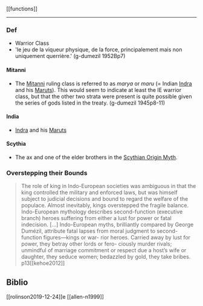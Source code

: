 [[functions]]

---



### Def

- Warrior Class
- 'le jeu de la viqueur physique, de la force, principalement mais non uniquement querrière.' (g-dumezil 1952Bp7)

#### Mitanni

- The [Mitanni](mitanni.md) ruling class is referred to as *marya* or *maru* (= Indian [Indra](indra) and his [Maruts](maruts.md)). This would seem to indicate at least the IE warrior class, but that the other two strata were present is quite possible given the series of gods listed in the treaty.  (g-dumezil 1945p8-11)

#### India

- [Indra](indra) and his [Maruts](maruts.md)

#### Scythia

- The ax and one of the elder brothers in the [Scythian Origin Myth](scythian-origin-myth.md).

### Overstepping their Bounds
> The role of king in Indo-European societies was ambiguous in that the king controlled the military and enforced laws, but was himself subject to judicial decisions and bound to regard the welfare of the populace. Almost inevitably, kings overstepped the fragile balance. Indo-European mythology describes second-function (executive branch) heroes suffering from either a lust for power or fatal indecision. [...] Indo-European myths, brilliantly compared by George Dumézil, attribute fatal lapses from moral judgment to second-function figures—kings or war- rior heroes. Carried away by lust for power, they betray other lords or fero- ciously murder rivals; unmindful of marriage commitment or respect due a host’s wife or daughter, they seduce women; bedazzled by gold, they take bribes. p13[[kehoe2012]]


## Biblio
[[rolinson2019-12-24]]e
[[allen-n1999]]